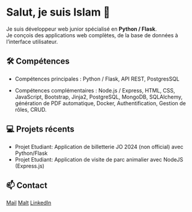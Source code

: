# Salut, je suis Islam 👋

Je suis développeur web junior spécialisé en **Python / Flask**.  
Je conçois des applications web complètes, de la base de données à l’interface utilisateur.

## 🛠 Compétences
- Compétences principales : Python / Flask, API REST, PostgresSQL

- Compétences complémentaires : Node.js / Express, HTML, CSS, JavaScript, Bootstrap, Jinja2, PostgreSQL, MongoDB, SQLAlchemy, génération de PDF automatique, Docker, Authentification, Gestion de rôles, CRUD.

## 💻 Projets récents
- Projet Etudiant: Application de billetterie JO 2024 (non official) avec Python/Flask
- Projet Etudiant: Application de visite de parc animalier avec NodeJS (Express.js)

## 📫 Contact
[Mail](islamderrouiche@gmail.com)
[Malt]([ton-lien-malt](https://www.malt.fr/profile/islamderrouiche1))
[LinkedIn]([ton-lien-linkedin](https://www.linkedin.com/in/islam-derrouiche-7a69a8368/))
